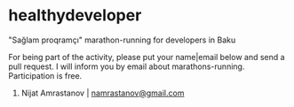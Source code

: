 # healthydeveloper
"Sağlam proqramçı" marathon-running for developers in Baku

For being part of the activity, please put your name|email below and send a pull request.
I will inform you by email about marathons-running.
Participation is free.

1. Nijat Amrastanov | namrastanov@gmail.com
